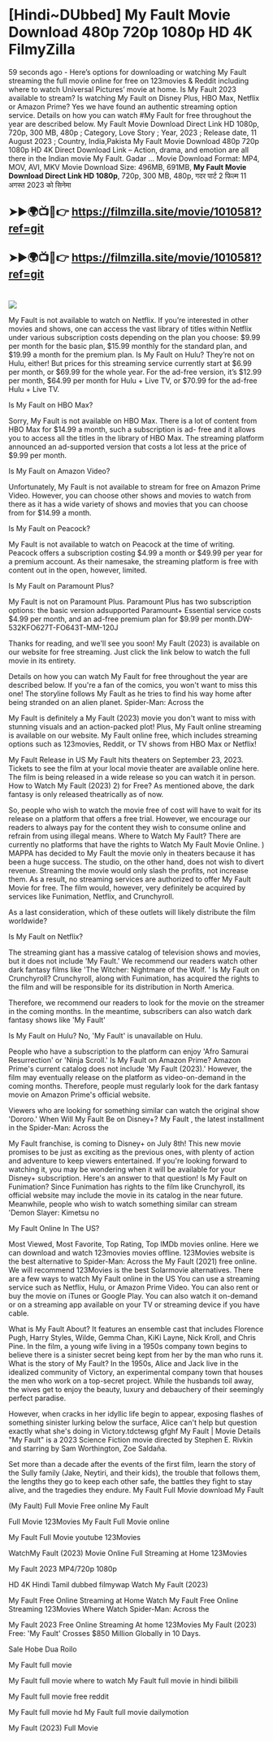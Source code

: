 # [Hindi~DUbbed] My Fault Movie Download 480p 720p 1080p HD 4K FilmyZilla


59 seconds ago - Here’s options for downloading or watching My Fault streaming the full movie online for free on 123movies & Reddit including where to watch Universal Pictures’ movie at home. Is My Fault 2023 available to stream? Is watching My Fault on Disney Plus, HBO Max, Netflix or Amazon Prime? Yes we have found an authentic streaming option service. Details on how you can watch #My Fault for free throughout the year are described below. My Fault Movie Download Direct Link HD 1080p, 720p, 300 MB, 480p ; Category, Love Story ; Year, 2023 ; Release date, 11 August 2023 ; Country, India,Pakista My Fault Movie Download 480p 720p 1080p HD 4K Direct Download Link – Action, drama, and emotion are all there in the Indian movie My Fault. Gadar ...
Movie Download Format: MP4, MOV, AVI, MKV
Movie Download Size: 496MB, 691MB, **My Fault Movie Download Direct Link HD 1080p**, 720p, 300 MB, 480p, गदर पार्ट 2 फिल्म 11 अगस्त 2023 को सिनेमा

## ➤►🌍📺📱👉   https://filmzilla.site/movie/1010581?ref=git

## ➤►🌍📺📱👉   https://filmzilla.site/movie/1010581?ref=git

#

<img src="https://image.tmdb.org/t/p/w780//lntyt4OVDbcxA1l7LtwITbrD3FI.jpg" />

My Fault is not available to watch on Netflix. If you’re interested in other movies and shows, one can access the vast library of titles within Netflix under various subscription costs depending on the plan you choose: $9.99 per month for the basic plan, $15.99 monthly for the standard plan, and $19.99 a month for the premium plan. Is My Fault on Hulu? They’re not on Hulu, either! But prices for this streaming service currently start at $6.99 per month, or $69.99 for the whole year. For the ad-free version, it’s $12.99 per month, $64.99 per month for Hulu + Live TV, or $70.99 for the ad-free Hulu + Live TV.

Is My Fault on HBO Max?

Sorry, My Fault is not available on HBO Max. There is a lot of content from HBO Max for $14.99 a month, such a subscription is ad- free and it allows you to access all the titles in the library of HBO Max. The streaming platform announced an ad-supported version that costs a lot less at the price of $9.99 per month.

Is My Fault on Amazon Video?

Unfortunately, My Fault is not available to stream for free on Amazon Prime Video. However, you can choose other shows and movies to watch from there as it has a wide variety of shows and movies that you can choose from for $14.99 a month.

Is My Fault on Peacock?

My Fault is not available to watch on Peacock at the time of writing. Peacock offers a subscription costing $4.99 a month or $49.99 per year for a premium account. As their namesake, the streaming platform is free with content out in the open, however, limited.

Is My Fault on Paramount Plus?

My Fault is not on Paramount Plus. Paramount Plus has two subscription options: the basic version adsupported Paramount+ Essential service costs $4.99 per month, and an ad-free premium plan for $9.99 per month.DW-532KFO627T-FO643T-MM-120J

Thanks for reading, and we'll see you soon! My Fault (2023) is available on our website for free streaming. Just click the link below to watch the full movie in its entirety.

Details on how you can watch My Fault for free throughout the year are described below. If you're a fan of the comics, you won't want to miss this one! The storyline follows My Fault as he tries to find his way home after being stranded on an alien planet. Spider-Man: Across the

My Fault is definitely a My Fault (2023) movie you don't want to miss with stunning visuals and an action-packed plot! Plus, My Fault online streaming is available on our website. My Fault online free, which includes streaming options such as 123movies, Reddit, or TV shows from HBO Max or Netflix!

My Fault Release in US My Fault hits theaters on September 23, 2023. Tickets to see the film at your local movie theater are available online here. The film is being released in a wide release so you can watch it in person. How to Watch My Fault (2023) 2) for Free? As mentioned above, the dark fantasy is only released theatrically as of now.

So, people who wish to watch the movie free of cost will have to wait for its release on a platform that offers a free trial. However, we encourage our readers to always pay for the content they wish to consume online and refrain from using illegal means. Where to Watch My Fault? There are currently no platforms that have the rights to Watch My Fault Movie Online. ) MAPPA has decided to My Fault the movie only in theaters because it has been a huge success. The studio, on the other hand, does not wish to divert revenue. Streaming the movie would only slash the profits, not increase them. As a result, no streaming services are authorized to offer My Fault Movie for free. The film would, however, very definitely be acquired by services like Funimation, Netflix, and Crunchyroll.

As a last consideration, which of these outlets will likely distribute the film worldwide?

Is My Fault on Netflix?

The streaming giant has a massive catalog of television shows and movies, but it does not include 'My Fault.' We recommend our readers watch other dark fantasy films like 'The Witcher: Nightmare of the Wolf. ' Is My Fault on Crunchyroll? Crunchyroll, along with Funimation, has acquired the rights to the film and will be responsible for its distribution in North America.

Therefore, we recommend our readers to look for the movie on the streamer in the coming months. In the meantime, subscribers can also watch dark fantasy shows like 'My Fault'

Is My Fault on Hulu? No, 'My Fault' is unavailable on Hulu.

People who have a subscription to the platform can enjoy 'Afro Samurai Resurrection' or 'Ninja Scroll.' Is My Fault on Amazon Prime? Amazon Prime's current catalog does not include 'My Fault (2023).' However, the film may eventually release on the platform as video-on-demand in the coming months. Therefore, people must regularly look for the dark fantasy movie on Amazon Prime's official website.

Viewers who are looking for something similar can watch the original show 'Dororo.' When Will My Fault Be on Disney+? My Fault , the latest installment in the Spider-Man: Across the

My Fault franchise, is coming to Disney+ on July 8th! This new movie promises to be just as exciting as the previous ones, with plenty of action and adventure to keep viewers entertained. If you're looking forward to watching it, you may be wondering when it will be available for your Disney+ subscription. Here's an answer to that question! Is My Fault on Funimation? Since Funimation has rights to the film like Crunchyroll, its official website may include the movie in its catalog in the near future. Meanwhile, people who wish to watch something similar can stream 'Demon Slayer: Kimetsu no

My Fault Online In The US?

Most Viewed, Most Favorite, Top Rating, Top IMDb movies online. Here we can download and watch 123movies movies offline. 123Movies website is the best alternative to Spider-Man: Across the My Fault (2021) free online. We will recommend 123Movies is the best Solarmovie alternatives. There are a few ways to watch My Fault online in the US You can use a streaming service such as Netflix, Hulu, or Amazon Prime Video. You can also rent or buy the movie on iTunes or Google Play. You can also watch it on-demand or on a streaming app available on your TV or streaming device if you have cable.

What is My Fault About? It features an ensemble cast that includes Florence Pugh, Harry Styles, Wilde, Gemma Chan, KiKi Layne, Nick Kroll, and Chris Pine. In the film, a young wife living in a 1950s company town begins to believe there is a sinister secret being kept from her by the man who runs it. What is the story of My Fault? In the 1950s, Alice and Jack live in the idealized community of Victory, an experimental company town that houses the men who work on a top-secret project. While the husbands toil away, the wives get to enjoy the beauty, luxury and debauchery of their seemingly perfect paradise.

However, when cracks in her idyllic life begin to appear, exposing flashes of something sinister lurking below the surface, Alice can't help but question exactly what she's doing in Victory.tdctewsg gfghf My Fault | Movie Details "My Fault" is a 2023 Science Fiction movie directed by Stephen E. Rivkin and starring by Sam Worthington, Zoe Saldaña.

Set more than a decade after the events of the first film, learn the story of the Sully family (Jake, Neytiri, and their kids), the trouble that follows them, the lengths they go to keep each other safe, the battles they fight to stay alive, and the tragedies they endure. My Fault Full Movie download My Fault

(My Fault) Full Movie Free online My Fault

Full Movie 123Movies My Fault Full Movie online

My Fault Full Movie youtube 123Movies

WatchMy Fault (2023) Movie Online Full Streaming at Home 123Movies

My Fault 2023 MP4/720p 1080p

HD 4K Hindi Tamil dubbed filmywap Watch My Fault (2023)

My Fault Free Online Streaming at Home Watch My Fault Free Online Streaming 123Movies Where Watch Spider-Man: Across the

My Fault 2023 Free Online Streaming At home 123Movies My Fault (2023) Free: 'My Fault' Crosses $850 Million Globally in 10 Days.

Sale Hobe Dua Roilo

My Fault full movie

My Fault full movie where to watch My Fault full movie in hindi bilibili

My Fault full movie free reddit

My Fault full movie hd My Fault full movie dailymotion

My Fault (2023) Full Movie